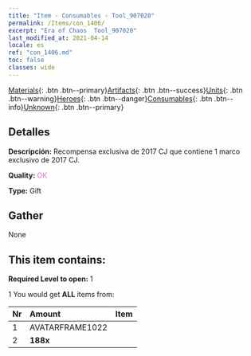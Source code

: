 ```yaml
---
title: "Item - Consumables - Tool_907020"
permalink: /Items/con_1406/
excerpt: "Era of Chaos  Tool_907020"
last_modified_at: 2021-04-14
locale: es
ref: "con_1406.md"
toc: false
classes: wide
---
```

 [Materials](/es/Items/){: .btn .btn--primary}[Artifacts](/es/Items/Artifacts/){: .btn .btn--success}[Units](/es/Items/Units/){: .btn .btn--warning}[Heroes](/es/Items/Heroes/){: .btn .btn--danger}[Consumables](/es/Items/Consumables/){: .btn .btn--info}[Unknown](/es/Items/Unknown/){: .btn .btn--primary}

## Detalles
 **Descripción:** Recompensa exclusiva de 2017 CJ que contiene 1 marco exclusivo de 2017 CJ.

 **Quality:** <span style="color: #DA70D6">OK</span>

 **Type:** Gift

## Gather

  None

## This item contains:

 **Required Level to open:** 1

 1 You would get **ALL** items  from:

  | Nr | Amount |     Item    |
  |:---|:-------|:------------|
  | 1 | AVATARFRAME1022 | 
  | 2 |  **188x** | <i class="fas fa-gem"/> |  | 
